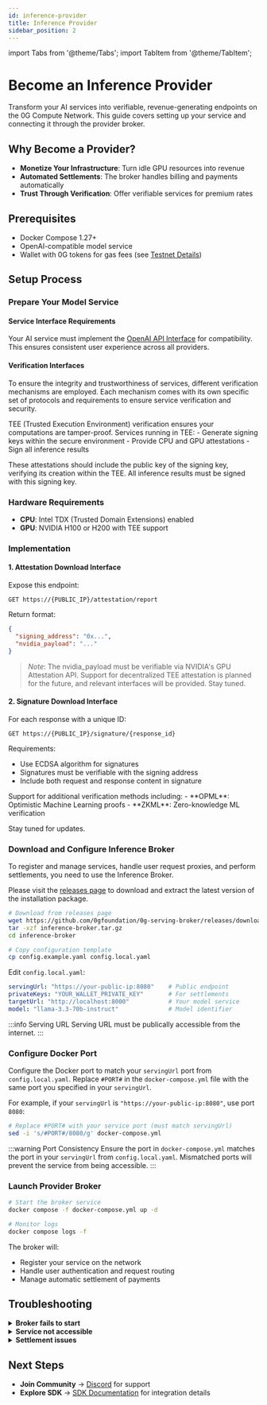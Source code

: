 ```yaml
---
id: inference-provider
title: Inference Provider
sidebar_position: 2
---
```


import Tabs from '@theme/Tabs';
import TabItem from '@theme/TabItem';

# Become an Inference Provider

Transform your AI services into verifiable, revenue-generating endpoints on the 0G Compute Network. This guide covers setting up your service and connecting it through the provider broker.

## Why Become a Provider?

- **Monetize Your Infrastructure**: Turn idle GPU resources into revenue
- **Automated Settlements**: The broker handles billing and payments automatically
- **Trust Through Verification**: Offer verifiable services for premium rates

## Prerequisites
- Docker Compose 1.27+
- OpenAI-compatible model service
- Wallet with 0G tokens for gas fees (see [Testnet Details](/docs/developer-hub/testnet/testnet-overview.md))

## Setup Process

### Prepare Your Model Service

#### Service Interface Requirements
Your AI service must implement the [OpenAI API Interface](https://platform.openai.com/docs/api-reference/chat) for compatibility. This ensures consistent user experience across all providers.

#### Verification Interfaces
To ensure the integrity and trustworthiness of services, different verification mechanisms are employed. Each mechanism comes with its own specific set of protocols and requirements to ensure service verification and security.

<Tabs>
<TabItem value="teeml" label="TEE Verification (TeeML)" default>
TEE (Trusted Execution Environment) verification ensures your computations are tamper-proof. Services running in TEE:
- Generate signing keys within the secure environment
- Provide CPU and GPU attestations
- Sign all inference results

These attestations should include the public key of the signing key, verifying its creation within the TEE. All inference results must be signed with this signing key.

### Hardware Requirements

- **CPU**: Intel TDX (Trusted Domain Extensions) enabled
- **GPU**: NVIDIA H100 or H200 with TEE support

### Implementation

#### 1. Attestation Download Interface

Expose this endpoint:
```
GET https://{PUBLIC_IP}/attestation/report
```

Return format:
```json
{
  "signing_address": "0x...",
  "nvidia_payload": "..."
}
```

> *Note*: The nvidia_payload must be verifiable via NVIDIA's GPU Attestation API. Support for decentralized TEE attestation is planned for the future, and relevant interfaces will be provided. Stay tuned.

#### 2. Signature Download Interface

For each response with a unique ID:
```
GET https://{PUBLIC_IP}/signature/{response_id}
```

Requirements:
- Use ECDSA algorithm for signatures
- Signatures must be verifiable with the signing address
- Include both request and response content in signature

</TabItem>
<TabItem value="future" label="OPML, ZKML (Coming Soon)">
Support for additional verification methods including:
- **OPML**: Optimistic Machine Learning proofs
- **ZKML**: Zero-knowledge ML verification

Stay tuned for updates.
</TabItem>
</Tabs>



### Download and Configure Inference Broker
To register and manage services, handle user request proxies, and perform settlements, you need to use the Inference Broker.

Please visit the [releases page](https://github.com/0gfoundation/0g-serving-broker/releases) to download and extract the latest version of the installation package.

```bash
# Download from releases page
wget https://github.com/0gfoundation/0g-serving-broker/releases/download/v0.2.0/inference-broker.tar.gz
tar -xzf inference-broker.tar.gz
cd inference-broker

# Copy configuration template
cp config.example.yaml config.local.yaml
```

Edit `config.local.yaml`:
```yaml
servingUrl: "https://your-public-ip:8080"    # Public endpoint
privateKeys: "YOUR_WALLET_PRIVATE_KEY"       # For settlements
targetUrl: "http://localhost:8000"           # Your model service
model: "llama-3.3-70b-instruct"              # Model identifier
```
:::info Serving URL
Serving URL must be publically accessible from the internet.
:::

### Configure Docker Port

Configure the Docker port to match your `servingUrl` port from `config.local.yaml`. Replace `#PORT#` in the `docker-compose.yml` file with the same port you specified in your `servingUrl`.

For example, if your `servingUrl` is `"https://your-public-ip:8080"`, use port `8080`:

```bash
# Replace #PORT# with your service port (must match servingUrl)
sed -i 's/#PORT#/8080/g' docker-compose.yml
```

:::warning Port Consistency
Ensure the port in `docker-compose.yml` matches the port in your `servingUrl` from `config.local.yaml`. Mismatched ports will prevent the service from being accessible.
:::

### Launch Provider Broker

```bash
# Start the broker service
docker compose -f docker-compose.yml up -d

# Monitor logs
docker compose logs -f
```

The broker will:
- Register your service on the network
- Handle user authentication and request routing
- Manage automatic settlement of payments

## Troubleshooting

<details>
<summary><b>Broker fails to start</b></summary>

- Verify Docker Compose is installed correctly
- Check port availability
- Ensure config.local.yaml syntax is valid
- Review logs: `docker compose logs`
</details>

<details>
<summary><b>Service not accessible</b></summary>

- Confirm firewall allows incoming connections
- Verify public IP/domain is correct
- Test local service: `curl http://localhost:8000/chat/completions`
</details>

<details>
<summary><b>Settlement issues</b></summary>

The automatic settlement engine handles payments. If issues occur:
- Check wallet has sufficient gas
- Verify network connectivity
- Monitor settlement logs in broker output
</details>

## Next Steps
- **Join Community** → [Discord](https://discord.gg/0glabs) for support
- **Explore SDK** → [SDK Documentation](./sdk) for integration details